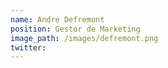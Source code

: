 ```yaml
---
name: Andre Defremont
position: Gestor de Marketing
image_path: /images/defremont.png
twitter:
---
```


